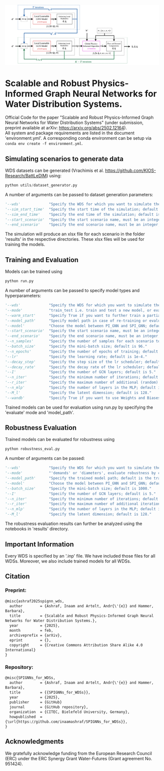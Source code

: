 ![](model_architecture.png)

# Scalable and Robust Physics-Informed Graph Neural Networks for Water Distribution Systems.

Official Code for the paper "Scalable and Robust Physics-Informed Graph Neural Networks for Water Distribution Systems" (under submission, preprint available at arXiv: https://arxiv.org/abs/2502.12164). \
All system and package requirements are listed in the document 'environment.yml'. A corresponding conda environment can be setup via `conda env create -f environment.yml`.

## Simulating scenarios to generate data

WDS datasets can be generated (Vrachimis et al. https://github.com/KIOS-Research/BattLeDIM) using: 

``` python
python utils/dataset_generator.py
```

A number of arguments can be passed to dataset generation parameters:

``` python
'--wds'             "Specify the WDS for which you want to simulate the scenarios; default is anytown. Choices are ['anytown', 'hanoi', 'pescara', 'area_c', 'zhijiang', 'modena', 'pa1', 'balerma', 'area_a', 'l_town', 'kl']." 
'--sim_start_time'  "Specify the start time of the simulation; default is 2018-01-01 00:00, the simulation will be done every 30 minutes starting from this time."   
'--sim_end_time'    "Specify the end time of the simulation; default is 2018-01-01 02:30."   
'--start_scenario'  "Specify the start scenario name, must be an integer; default is 1000"
'--end_scenario'    "Specify the end scenario name, must be an integer; default is 1999"
```

The simulation will produce an xlsx file for each scenario in the folder 'results' in the respective directories. These xlsx files will be used for training the models. 

## Training and Evaluation


Models can be trained using  
```python 
python run.py
```
A number of arguments can be passed to specify model types and hyperparameters:

``` python
'--wds'             "Specify the WDS for which you want to simulate the scenarios; default is anytown. Choices are ['anytown', 'hanoi', 'pescara', 'area_c', 'zhijiang', 'modena', 'pa1', 'balerma', 'area_a', 'l_town', 'kl']." 
'--mode'            "train_test i.e. train and test a new model, or evaluate i.e. evaluate on an already trained model; default is train_test. "
'--warm_start'      "Specify True if you want to further train a partially trained model. model_path must also be specified; default is False."
'--model_path'      "Specify model path in case of re-training or evaluation; default is None."
'--model'           "Choose the model between PI_GNN and SPI_GNN; default is SPI_GNN."
'--start_scenario'  "Specify the start scenario name, must be an integer; default is 1"
'--end_scenario'    "Specify the end scenario name, must be an integer; default is 20"
'--n_samples'       "Specify the number of samples for each scenario to be used for training; default is 6."
'--batch_size'      "Specify the mini-batch size; default is 96."
'--n_epochs'        "Specify the number of epochs of training; default is 1500."    
'--lr'              "Specify the learning rate; default is 1e-4."
'--decay_step'      "Specify the step size of the lr scheduler; default is 150."
'--decay_rate'      "Specify the decay rate of the lr scheduler; default is 0.75."
'--I'               "Specify the number of GCN layers; default is 5."
'--n_iter'          "Specify the minimum number of iterations; default is 5."
'--r_iter'          "Specify the maximum number of additional (random) iterations; default is 5."
'--n_mlp'           "Specify the number of layers in the MLP; default is 1."
'--M_l'             "Specify the latent dimension; default is 128."
'--wandb'           "Specify True if you want to use Weights and Biases during training; default is False."

```

Trained models can be used for evaluation using run.py by specifying the 'evaluate' mode and 'model_path'.

## Robustness Evaluation

Trained models can be evaluated for robustness using

```python 
python robustness_eval.py
```
A number of arguments can be passed:

``` python
'--wds'             "Specify the WDS for which you want to simulate the scenarios; default is anytown. Choices are ['anytown', 'hanoi', 'pescara', 'area_c', 'zhijiang', 'modena', 'pa1', 'balerma', 'area_a', 'l_town', 'kl']." 
'--mode'            "'demands' or 'diameters', evaluate robustness by changing demands or diameters; default is demands. "
'--model_path'      "Specify the trained model path; default is the trained model for Anytown."
'--model'           "Choose the model between PI_GNN and SPI_GNN; default is SPI_GNN."
'--batch_size'      "Specify the mini-batch size; default is 1000."
'--I'               "Specify the number of GCN layers; default is 5."
'--n_iter'          "Specify the minimum number of iterations; default is 5."
'--r_iter'          "Specify the maximum number of additional iterations; default is 5."
'--n_mlp'           "Specify the number of layers in the MLP; default is 1."
'--M_l'             "Specify the latent dimension; default is 128."

```
The robustness evaluation results can further be analyzed using the notebooks in 'results' directory. 

## Important Information

Every WDS is specified by an '.inp' file. We have included those files for all WDSs. Moreover, we also include trained models for all WDSs.

## Citation
### Preprint:
```
@misc{ashraf2025spignn_wds,
  author        = {Ashraf, Inaam and Artelt, Andr{\'{e}} and Hammer, Barbara},
  title         = {Scalable and Robust Physics-Informed Graph Neural Networks for Water Distribution Systems.},
  year          = {2025},
  month         = feb,
  archiveprefix = {arXiv},
  eprint        = {},
  copyright     = {Creative Commons Attribution Share Alike 4.0 International}
}
```
### Repository:
```
@misc{SPIGNNs_for_WDSs,
  author        = {Ashraf, Inaam and Artelt, Andr{\'{e}} and Hammer, Barbara},
  title         = {{SPIGNNs_for_WDSs}},
  year          = {2025},
  publisher     = {GitHub}
  journal       = {GitHub repository},
  organization  = {CITEC, Bielefeld University, Germany},
  howpublished  = {\url{https://github.com/inaamashraf/SPIGNNs_for_WDSs}},
}
```


## Acknowledgments
We gratefully acknowledge funding from the European
Research Council (ERC) under the ERC Synergy Grant Water-Futures (Grant
agreement No. 951424). 